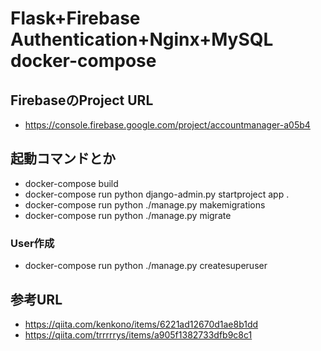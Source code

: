# Flask+Firebase Authentication+Nginx+MySQL docker-compose

## FirebaseのProject URL
- https://console.firebase.google.com/project/accountmanager-a05b4

## 起動コマンドとか
- docker-compose build
- docker-compose run python django-admin.py startproject app .
- docker-compose run python ./manage.py makemigrations
- docker-compose run python ./manage.py migrate

### User作成
- docker-compose run python ./manage.py createsuperuser


## 参考URL
- https://qiita.com/kenkono/items/6221ad12670d1ae8b1dd
- https://qiita.com/trrrrrys/items/a905f1382733dfb9c8c1
